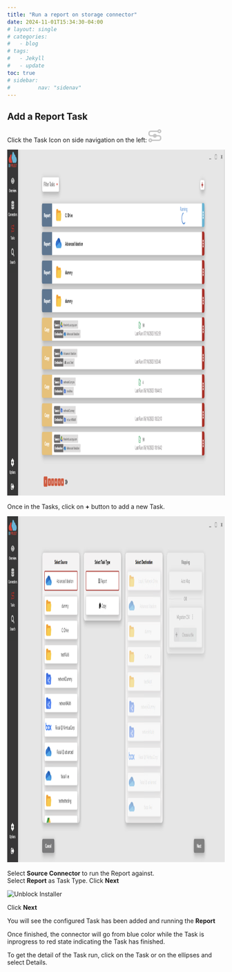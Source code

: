 ```yaml
---
title: "Run a report on storage connector"
date: 2024-11-01T15:34:30-04:00
# layout: single
# categories:
#   - blog
# tags:
#   - Jekyll
#   - update
toc: true
# sidebar:
#         nav: "sidenav"
---
```


## Add a Report Task

Click the Task Icon on side navigation on the left: <img src="/assets/images/tasksIcon.png" alt="Unblock Installer" width="30" height="30"/>


<img src="/assets/images/tasksScreen.png" alt="Unblock Installer" width="650" height="800"/>

Once in the Tasks, click on **+** button to add a new Task. 


<img src="/assets/images/tasksReport-00.png" alt="Unblock Installer" width="650" height="800"/>

Select **Source Connector** to run the Report against.  
Select **Report** as Task Type.
Click **Next**


<img src="/assets/images/tasksReport-01.1png" alt="Unblock Installer" width="650" height="800"/>

Click **Next**

You will see the configured Task has been added and running the **Report**

Once finished, the connector will go from blue color while the Task is inprogress to red state indicating the Task has finished.

To get the detail of the Task run, click on the Task or on the ellipses and select Details.
